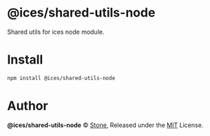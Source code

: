 
# @ices/shared-utils-node

<p>
  Shared utils for ices node module.
</p>

# Install

```bash
npm install @ices/shared-utils-node
```

# Author

**@ices/shared-utils-node** © [Stone](https://github.com/icesjs), Released under the [MIT](./LICENSE) License.
